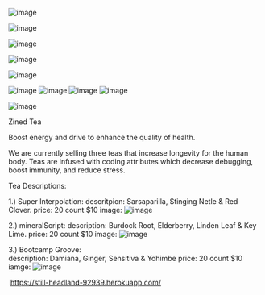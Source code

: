 ![image](https://user-images.githubusercontent.com/33230300/39269059-a5c5262e-489f-11e8-9b78-7eddae435be9.png)

![image](https://user-images.githubusercontent.com/33230300/39160277-5bec21a0-4738-11e8-854c-5603d6eaa0b7.png)

![image](https://user-images.githubusercontent.com/33230300/39160227-19508f2a-4738-11e8-9f42-4757c600fcf1.png)

![image](https://user-images.githubusercontent.com/33230300/39154939-28030cec-471e-11e8-9952-405f9fae7f40.png)


![image](https://user-images.githubusercontent.com/33230300/39154835-b2faa09a-471d-11e8-9dfc-6fb1c21ac7f5.png)

![image](https://user-images.githubusercontent.com/33230300/39099618-b6f2d0d2-464b-11e8-8784-c45bb11333e6.png)
![image](https://user-images.githubusercontent.com/33230300/39091067-c74d0830-45ba-11e8-8e41-eae269862f20.png)
![image](https://user-images.githubusercontent.com/33230300/39091090-1f6e8ea8-45bb-11e8-9518-0f9f637b5a11.png)
![image](https://user-images.githubusercontent.com/33230300/39091105-66d7af0e-45bb-11e8-9c39-7e093301c47d.png)

![image](https://user-images.githubusercontent.com/33230300/39091035-161de610-45ba-11e8-98d5-a6613094b958.png)


Zined Tea

Boost energy and drive to enhance the quality of health.

We are currently selling three teas that increase longevity for the human body. Teas are infused with coding attributes which decrease debugging, boost immunity, and reduce stress.    


Tea Descriptions:

1.) Super Interpolation: 
      descritpion: Sarsaparilla, Stinging Netle & Red Clover.
      price: 20 count $10
      image: ![image](https://user-images.githubusercontent.com/31421883/39383180-487241c6-4a36-11e8-838e-b374db33a0ed.png)

2.) mineralScript: 
      description: Burdock Root, Elderberry, Linden Leaf & Key Lime.
      price: 20 count $10
      image: ![image](https://user-images.githubusercontent.com/31421883/39383232-8709afe6-4a36-11e8-959a-06cbbf8461e6.png)

3.) Bootcamp Groove:  
       description: Damiana, Ginger, Sensitiva & Yohimbe
       price: 20 count $10
       iamge: ![image](https://user-images.githubusercontent.com/31421883/39383238-8f09befc-4a36-11e8-8706-76071aafb532.png)

 https://still-headland-92939.herokuapp.com/
